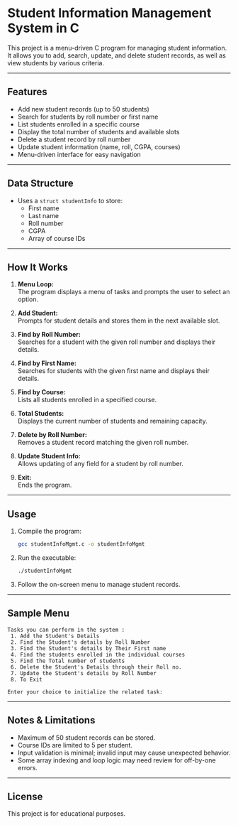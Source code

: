 # Student Information Management System in C

This project is a menu-driven C program for managing student information. It allows you to add, search, update, and delete student records, as well as view students by various criteria.

---

## **Features**

- Add new student records (up to 50 students)
- Search for students by roll number or first name
- List students enrolled in a specific course
- Display the total number of students and available slots
- Delete a student record by roll number
- Update student information (name, roll, CGPA, courses)
- Menu-driven interface for easy navigation

---

## **Data Structure**

- Uses a `struct studentInfo` to store:
  - First name
  - Last name
  - Roll number
  - CGPA
  - Array of course IDs

---

## **How It Works**

1. **Menu Loop:**  
   The program displays a menu of tasks and prompts the user to select an option.

2. **Add Student:**  
   Prompts for student details and stores them in the next available slot.

3. **Find by Roll Number:**  
   Searches for a student with the given roll number and displays their details.

4. **Find by First Name:**  
   Searches for students with the given first name and displays their details.

5. **Find by Course:**  
   Lists all students enrolled in a specified course.

6. **Total Students:**  
   Displays the current number of students and remaining capacity.

7. **Delete by Roll Number:**  
   Removes a student record matching the given roll number.

8. **Update Student Info:**  
   Allows updating of any field for a student by roll number.

9. **Exit:**  
   Ends the program.

---

## **Usage**

1. Compile the program:
   ```sh
   gcc studentInfoMgmt.c -o studentInfoMgmt
   ```

2. Run the executable:
   ```sh
   ./studentInfoMgmt
   ```

3. Follow the on-screen menu to manage student records.

---

## **Sample Menu**

```
Tasks you can perform in the system :
 1. Add the Student's Details
 2. Find the Student's details by Roll Number
 3. Find the Student's details by Their First name
 4. Find the students enrolled in the individual courses
 5. Find the Total number of students
 6. Delete the Student's Details through their Roll no.
 7. Update the Student's details by Roll Number
 8. To Exit

Enter your choice to initialize the related task:
```

---

## **Notes & Limitations**

- Maximum of 50 student records can be stored.
- Course IDs are limited to 5 per student.
- Input validation is minimal; invalid input may cause unexpected behavior.
- Some array indexing and loop logic may need review for off-by-one errors.

---

## **License**

This project is for educational purposes.